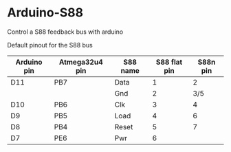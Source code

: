 # Arduino-S88
Control a S88 feedback bus with arduino

Default pinout for the S88 bus

| Arduino pin | Atmega32u4 pin | S88 name | S88 flat pin | S88n pin |
|-------------|----------------|----------|--------------|----------|
| D11         | PB7            | Data     | 1            | 2        |
|             |                | Gnd      | 2            | 3/5      |
| D10         | PB6            | Clk      | 3            | 4        |
| D9          | PB5            | Load     | 4            | 6        |
| D8          | PB4            | Reset    | 5            | 7        |
| D7          | PE6            | Pwr      | 6            |          |
